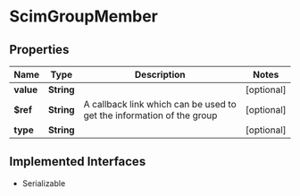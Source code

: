 

# ScimGroupMember


## Properties

Name | Type | Description | Notes
------------ | ------------- | ------------- | -------------
**value** | **String** |  |  [optional]
**$ref** | **String** | A callback link which can be used to get the information of the group |  [optional]
**type** | **String** |  |  [optional]


## Implemented Interfaces

* Serializable


